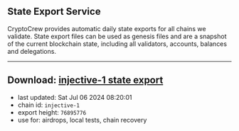 ## State Export Service
CryptoCrew provides automatic daily state exports for all chains we validate. State export files can be used as genesis files and are a snapshot of the current blockchain state, including all validators, accounts, balances and delegations.

---
**Download: [injective-1 state export](https://dl-eu2.ccvalidators.com/SERVICE/injective/injective-1_export_76895776.json)**
---

- last updated: Sat Jul 06 2024 08:20:01
- chain id: `injective-1`
- export height: `76895776`
- use for: airdrops, local tests, chain recovery
